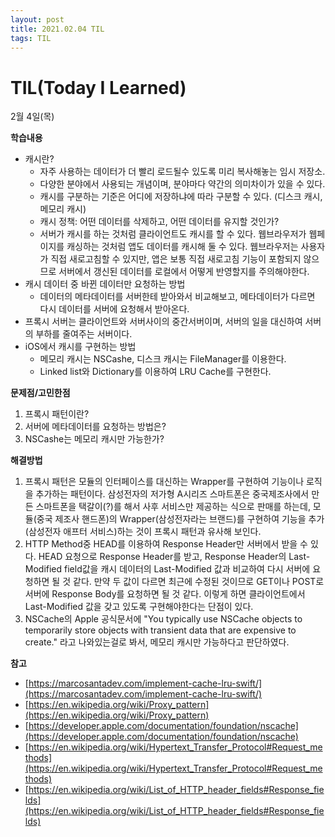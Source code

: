 ```yaml
---
layout: post
title: 2021.02.04 TIL
tags: TIL
---
```

# TIL(Today I Learned)

2월 4일(목)

**학습내용**

- 캐시란?
    - 자주 사용하는 데이터가 더 빨리 로드될수 있도록 미리 복사해놓는 임시 저장소.
    - 다양한 분야에서 사용되는 개념이며, 분야마다 약간의 의미차이가 있을 수 있다.
    - 캐시를 구분하는 기준은 어디에 저장하냐에 따라 구분할 수 있다. (디스크 캐시, 메모리 캐시)
    - 캐시 정책: 어떤 데이터를 삭제하고, 어떤 데이터를 유지할 것인가?
    - 서버가 캐시를 하는 것처럼 클라이언트도 캐시를 할 수 있다. 웹브라우저가 웹페이지를 캐싱하는 것처럼 앱도 데이터를 캐시해 둘 수 있다. 웹브라우저는 사용자가 직접 새로고침할 수 있지만, 앱은 보통 직접 새로고침 기능이 포함되지 않으므로 서버에서 갱신된 데이터를 로컬에서 어떻게 반영할지를 주의해야한다.
- 캐시 데이터 중 바뀐 데이터만 요청하는 방법
    - 데이터의 메타데이터를 서버한테 받아와서 비교해보고, 메타데이터가 다르면 다시 데이터를 서버에 요청해서 받아온다.
- 프록시 서버는 클라이언트와 서버사이의 중간서버이며, 서버의 일을 대신하여 서버의 부하를 줄여주는 서버이다.
- iOS에서 캐시를 구현하는 방법
    - 메모리 캐시는 NSCashe, 디스크 캐시는 FileManager를 이용한다.
    - Linked list와 Dictionary를 이용하여 LRU Cache를 구현한다.

**문제점/고민한점**

1. 프록시 패턴이란?
2. 서버에 메타데이터를 요청하는 방법은?
3. NSCashe는 메모리 캐시만 가능한가?

**해결방법**

1. 프록시 패턴은 모듈의 인터페이스를 대신하는 Wrapper를 구현하여 기능이나 로직을 추가하는 패턴이다. 삼성전자의 저가형 A시리즈 스마트폰은 중국제조사에서 만든 스마트폰을 택갈이(?)를 해서 사후 서비스만 제공하는 식으로 판매를 하는데, 모듈(중국 제조사 핸드폰)의 Wrapper(삼성전자라는 브랜드)를 구현하여 기능을 추가(삼성전자 애프터 서비스)하는 것이 프록시  패턴과 유사해 보인다.
2. HTTP Method중 HEAD를 이용하여 Response Header만 서버에서 받을 수 있다. HEAD 요청으로 Response Header를 받고,  Response Header의 Last-Modified field값을 캐시 데이터의 Last-Modified 값과 비교하여 다시 서버에 요청하면 될 것 같다. 만약 두 값이 다르면 최근에 수정된 것이므로 GET이나 POST로 서버에 Response Body를 요청하면 될 것 같다. 이렇게 하면 클라이언트에서 Last-Modified 값을 갖고 있도록 구현해야한다는 단점이 있다.
3. NSCache의 Apple 공식문서에 "You typically use NSCache objects to temporarily store objects with transient data that are expensive to create." 라고 나와있는걸로 봐서, 메모리 캐시만 가능하다고 판단하였다.

**참고**

- [https://marcosantadev.com/implement-cache-lru-swift/](https://marcosantadev.com/implement-cache-lru-swift/)
- [https://en.wikipedia.org/wiki/Proxy_pattern](https://en.wikipedia.org/wiki/Proxy_pattern)
- [https://developer.apple.com/documentation/foundation/nscache](https://developer.apple.com/documentation/foundation/nscache)
- [https://en.wikipedia.org/wiki/Hypertext_Transfer_Protocol#Request_methods](https://en.wikipedia.org/wiki/Hypertext_Transfer_Protocol#Request_methods)
- [https://en.wikipedia.org/wiki/List_of_HTTP_header_fields#Response_fields](https://en.wikipedia.org/wiki/List_of_HTTP_header_fields#Response_fields)
